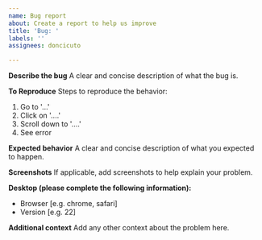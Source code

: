 ```yaml
---
name: Bug report
about: Create a report to help us improve
title: 'Bug: '
labels: ''
assignees: doncicuto

---
```


**Describe the bug**
A clear and concise description of what the bug is.

**To Reproduce**
Steps to reproduce the behavior:
1. Go to '...'
2. Click on '....'
3. Scroll down to '....'
4. See error

**Expected behavior**
A clear and concise description of what you expected to happen.

**Screenshots**
If applicable, add screenshots to help explain your problem.

**Desktop (please complete the following information):**
 - Browser [e.g. chrome, safari]
 - Version [e.g. 22]

**Additional context**
Add any other context about the problem here.
